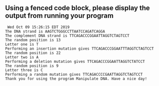 ## Using a fenced code block, please display the output from running your program

```
 Wed Oct 09 15:26:15 EDT 2019
The DNA strand is AAGTCTGGGCCTTAATCCAGATCAGGA
The complement DNA strand is TTCAGACCCGGAATTAGGTCTAGTCCT
The random position is 13
Letter one is T
Performing an insertion mutation gives TTCAGACCCGGAATTTAGGTCTAGTCCT
The random position is 22
Letter two is A
Performing a deletion mutation gives TTCAGACCCGGAATTAGGTCTATCCT
The random position is 9
Letter three is C
Performing a random mutation gives TTCAGACCCCGAATTAGGTCTAGTCCT
Thank you for using the program Manipulate DNA. Have a nice day!

```

